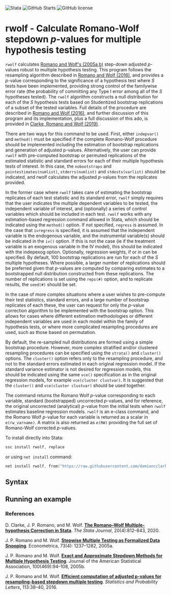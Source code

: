 ![Stata](https://img.shields.io/badge/stata-2013-green) ![GitHub Starts](https://img.shields.io/github/stars/damiancclarke/rwolf?style=social) ![GitHub license](https://img.shields.io/github/license/damiancclarke/rwolf)

# rwolf - Calculate Romano-Wolf stepdown *p*-values for multiple hypothesis testing

`rwolf` calculates [Romano and Wolf's (2005a,b)](#references) step-down adjusted *p*-values robust to multiple hypothesis testing. This program follows
the resampling algorithm described in [Romano and Wolf (2016)](#references), and provides a *p*-value corresponding to the significance of a hypothesis
test where *S* tests have been implemented, providing strong control of the familywise error rate (the probability of committing any Type I
error among all of the *S* hypotheses tested).  The `rwolf` algorithm constructs a null distribution for each of the *S* hypothesis tests based
on Studentized bootstrap replications of a subset of the tested variables.  Full details of the procedure are described in 
[Romano and Wolf (2016)](#references), and further discussion of this program and its implementation, plus a full discussion of this ado, is provided in 
[Clarke, Romano and Wolf (2019)](#references).

There are two ways for this command to be used. First, either `indepvar()` and `method()` must be specified if the complete Romano-Wolf procedure should be implemented including the estimation of bootstrap
replications and generation of adjusted p-values.  Alternatively, the user can provide `rwolf` with pre-computed bootstrap or permuted
replications of the estimated statistic and standard errors for each of their multiple hypothesis tests of interest.  In this case, the
`nobootstraps` and `pointestimates(numlist)`, `stderrs(numlist)` and `stdests(varlist)` should be indicated, and rwolf calculates the adjusted *p*-values from the replicates provided.

In the former case where `rwolf` takes care of estimating the bootstrap replicates of each test statistic and its standard error, `rwolf` simply
requires that the user indicates the multiple dependent variables to be tested, the independent variable of interest, and (optionally) a series
of control variables which should be included in each test.  `rwolf` works with any estimation-based regression command allowed in Stata,
which should be indicated using the `method()` option. If not specified, `regress` is assumed.  In the case that `ivregress` is specified, it is
assumed that the independent variable is the endogenous variable, and the instrumental variable(s) should be indicated in the `iv()` option. If
this is not the case (ie if the treatment variable is an exogenous variable in the IV model), this should be indicated with the indepexog
option. Optionally, regression weights, if or in can be specified.  By default, 100 bootstrap replications are run for each of the *S* multiple
hypotheses.  Where possible, a larger number of replications should be preferred given that *p*-values are computed by comparing estimates to a
bootstrapped null distribution constructed from these replications. The number of replications is set using the `reps(#)` option, and to
replicate results, the `seed(#)` should be set.

In the case of more complex situations where a user wishes to pre-compute their test statistics, standard errors, and a large number
of bootstrap replicates of each these, the user can request for only the *p*-value correction algorithm to be implemented with the bootstrap
option.  This allows for cases where different estimation methodologies or different independent variables are used in each model within the
family of hypothesis tests, or where more complicated resampling procedures are used, such as those based on permutation.

By default, the re-sampled null distributions are formed using a simple bootstrap procedure.  However, more complex stratified and/or clustered
resampling procedures can be specified using the `strata()` and `cluster()` options.  The `cluster()` option refers only to the resampling procedure,
and not to the standard errors estimated in each original regression model.  If the standard variance estimator is not desired for
regression models, this should be indicated using the same `vce()`  specification as in the original regression models, for example
`vce(cluster clustvar)`.  It is suggested that the `cluster()` and `vce(cluster clustvar)` should be used together.

The command returns the Romano Wolf *p*-value corresponding to each variable, standard (bootstrapped) uncorrected *p*-values, and for
reference, the original uncorrected (analytical) *p*-value from the initial tests when `rwolf` estimates baseline regression models.  `rwolf`
is an e-class command, and the Romano Wolf *p*-value for each variable is returned as a scalar in `e(rw_varname)`.  A matrix is also returned as
`e(RW)` providing the full set of Romano-Wolf corrected *p*-values.

To install directly into Stata:
```s
ssc install rwolf, replace
```
or using ```net install``` command:
```s
net install rwolf, from("https://raw.githubusercontent.com/damiancclarke/rwolf/master") replace
```
## Syntax

## Running an example

### References
D. Clarke, J. P. Romano, and M. Wolf. **[The Romano–Wolf Multiple­-hypothesis Correction in Stata](https://journals.sagepub.com/doi/abs/10.1177/1536867X20976314)**. *The Stata Journal*, 20(4):812–843, 2020.

J. P. Romano and M. Wolf. **[Stepwise Multiple Testing as Formalized Data Snooping](https://onlinelibrary.wiley.com/doi/abs/10.1111/j.1468-0262.2005.00615.x)**. Econometrica, 73(4): 1237–1282, 2005a.

J. P. Romano and M. Wolf. **[Exact and Approximate Stepdown Methods for Multiple Hypothesis Testing](https://www.tandfonline.com/doi/abs/10.1198/016214504000000539)**. Journal of the American Statistical Association, 100(469):94–108, 2005b.

J. P. Romano and M. Wolf. **[Efficient computation of adjusted p-­values for resampling-­based stepdown multiple testing](https://www.sciencedirect.com/science/article/abs/pii/S0167715216000389)**. *Statistics and Probability Letters*, 113:38–40, 2016.
